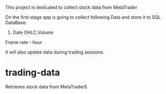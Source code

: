 This project is dedicated to collect stock data from MetaTrader

On the first stage app is going to collect following Data and store it to SQL DataBase:
1. Date OHLC,Volume

Frame rate - hour

It will also update data during trading sessions.

# trading-data
Retrieves stock data from MetaTrader5
